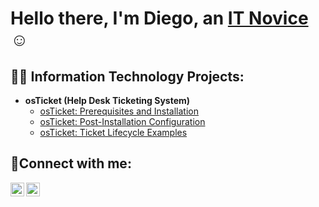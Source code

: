 <h1>Hello there, I'm Diego, an <a href="https://www.linkedin.com/in/diego-verdooren-5b2314276/">IT Novice</a>☺</h1>

<h2>👨‍💻 Information Technology Projects:</h2>

- <b>osTicket (Help Desk Ticketing System)</b>
  - [osTicket: Prerequisites and Installation](https://github.com/DiegoVerdooren/osticket-prereqs)
  - [osTicket: Post-Installation Configuration](https://github.com/DiegoVerdooren/post-install-config)
  - [osTicket: Ticket Lifecycle Examples](https://github.com/DiegoVerdooren/ticket-lifecycle)


<h2>🤳Connect with me:</h2>


[<img align="left" alt="Josh | LinkedIn" width="22px" src="https://cdn.jsdelivr.net/npm/simple-icons@v3/icons/linkedin.svg" />][linkedin]
[<img align="left" alt="Josh | Instagram" width="22px" src="https://cdn.jsdelivr.net/npm/simple-icons@v3/icons/instagram.svg" />][instagram]


[instagram]: https://www.instagram.com/dav.tru
[linkedin]: https://www.linkedin.com/in/diego-verdooren-5b2314276/
